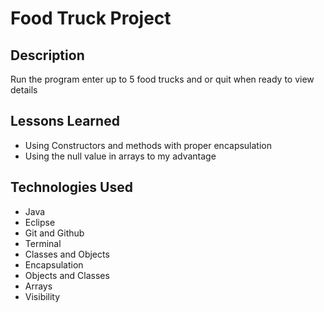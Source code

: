 # Food Truck Project

## Description
Run the program enter up to 5 food trucks and or quit when ready to view details


## Lessons Learned
- Using Constructors and methods with proper encapsulation
- Using the null value in arrays to my advantage

## Technologies Used
- Java
- Eclipse
- Git and Github
- Terminal
- Classes and Objects
- Encapsulation
- Objects and Classes
- Arrays
- Visibility
